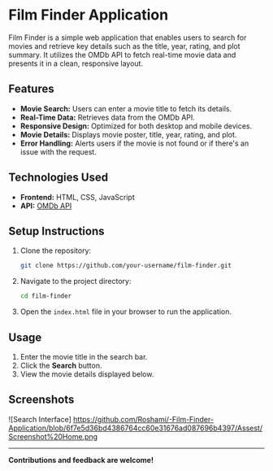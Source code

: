 # Film Finder Application

Film Finder is a simple web application that enables users to search for movies and retrieve key details such as the title, year, rating, and plot summary. It utilizes the OMDb API to fetch real-time movie data and presents it in a clean, responsive layout.

## Features

- **Movie Search:** Users can enter a movie title to fetch its details.
- **Real-Time Data:** Retrieves data from the OMDb API.
- **Responsive Design:** Optimized for both desktop and mobile devices.
- **Movie Details:** Displays movie poster, title, year, rating, and plot.
- **Error Handling:** Alerts users if the movie is not found or if there's an issue with the request.

## Technologies Used

- **Frontend:** HTML, CSS, JavaScript
- **API:** [OMDb API](http://www.omdbapi.com/)

## Setup Instructions

1. Clone the repository:
   ```bash
   git clone https://github.com/your-username/film-finder.git
   ```

2. Navigate to the project directory:
   ```bash
   cd film-finder
   ```

3. Open the `index.html` file in your browser to run the application.

## Usage

1. Enter the movie title in the search bar.
2. Click the **Search** button.
3. View the movie details displayed below.

## Screenshots

![Search Interface] https://github.com/Roshami/-Film-Finder-Application/blob/6f7e5d36bd4386764cc60e31676ad087696b4397/Assest/Screenshot%20Home.png

---

**Contributions and feedback are welcome!**

